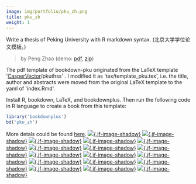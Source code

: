 ```yaml
---
image: img/portfolio/pku_zh.png
title: pku_zh
weight: 1
---
```


Write a thesis of Peking University with R markdown syntax. (北京大学学位论文模板。)

> by Peng Zhao (demo: [pdf](https://github.com/pzhaonet/bookdownplus/raw/master/inst2/pku_zh/showcase/pku_zh.pdf), [zip](https://github.com/pzhaonet/bookdownplus/raw/master/inst/templates/pku_zh.zip))

<!--more-->


The pdf template of bookdown-pku originated from the LaTeX template '[CasperVector](https://github.com/CasperVector)/pkuthss' . I modified it as 'tex/template_pku.tex', i.e. the title, author and abstracts  were moved from the original LaTeX template to the yaml of 'index.Rmd'.

Install R, bookdown, LaTeX, and bookdownplus. Then run the following code in R language to create a book from this template:

```r
library('bookdownplus')
bd('pku_zh')
```

More detals could be found [here](https://github.com/pzhaonet/bookdownplus).
[![](https://github.com/pzhaonet/bookdownplus/raw/master/inst2/pku_zh/showcase/cover.png){.jf-image-shadow}](https://github.com/pzhaonet/bookdownplus/raw/master/inst2/pku_zh/showcase/cover.png)
[![](https://github.com/pzhaonet/bookdownplus/raw/master/inst2/pku_zh/showcase/pku_zh11.png){.jf-image-shadow}](https://github.com/pzhaonet/bookdownplus/raw/master/inst2/pku_zh/showcase/pku_zh11.png)
[![](https://github.com/pzhaonet/bookdownplus/raw/master/inst2/pku_zh/showcase/pku_zh13.png){.jf-image-shadow}](https://github.com/pzhaonet/bookdownplus/raw/master/inst2/pku_zh/showcase/pku_zh13.png)
[![](https://github.com/pzhaonet/bookdownplus/raw/master/inst2/pku_zh/showcase/pku_zh14.png){.jf-image-shadow}](https://github.com/pzhaonet/bookdownplus/raw/master/inst2/pku_zh/showcase/pku_zh14.png)
[![](https://github.com/pzhaonet/bookdownplus/raw/master/inst2/pku_zh/showcase/pku_zh15.png){.jf-image-shadow}](https://github.com/pzhaonet/bookdownplus/raw/master/inst2/pku_zh/showcase/pku_zh15.png)
[![](https://github.com/pzhaonet/bookdownplus/raw/master/inst2/pku_zh/showcase/pku_zh17.png){.jf-image-shadow}](https://github.com/pzhaonet/bookdownplus/raw/master/inst2/pku_zh/showcase/pku_zh17.png)
[![](https://github.com/pzhaonet/bookdownplus/raw/master/inst2/pku_zh/showcase/pku_zh18.png){.jf-image-shadow}](https://github.com/pzhaonet/bookdownplus/raw/master/inst2/pku_zh/showcase/pku_zh18.png)
[![](https://github.com/pzhaonet/bookdownplus/raw/master/inst2/pku_zh/showcase/pku_zh19.png){.jf-image-shadow}](https://github.com/pzhaonet/bookdownplus/raw/master/inst2/pku_zh/showcase/pku_zh19.png)
[![](https://github.com/pzhaonet/bookdownplus/raw/master/inst2/pku_zh/showcase/pku_zh21.png){.jf-image-shadow}](https://github.com/pzhaonet/bookdownplus/raw/master/inst2/pku_zh/showcase/pku_zh21.png)
[![](https://github.com/pzhaonet/bookdownplus/raw/master/inst2/pku_zh/showcase/pku_zh23.png){.jf-image-shadow}](https://github.com/pzhaonet/bookdownplus/raw/master/inst2/pku_zh/showcase/pku_zh23.png)
[![](https://github.com/pzhaonet/bookdownplus/raw/master/inst2/pku_zh/showcase/pku_zh25.png){.jf-image-shadow}](https://github.com/pzhaonet/bookdownplus/raw/master/inst2/pku_zh/showcase/pku_zh25.png)
[![](https://github.com/pzhaonet/bookdownplus/raw/master/inst2/pku_zh/showcase/pku_zh27.png){.jf-image-shadow}](https://github.com/pzhaonet/bookdownplus/raw/master/inst2/pku_zh/showcase/pku_zh27.png)
[![](https://github.com/pzhaonet/bookdownplus/raw/master/inst2/pku_zh/showcase/pku_zh29.png){.jf-image-shadow}](https://github.com/pzhaonet/bookdownplus/raw/master/inst2/pku_zh/showcase/pku_zh29.png)
[![](https://github.com/pzhaonet/bookdownplus/raw/master/inst2/pku_zh/showcase/pku_zh3.png){.jf-image-shadow}](https://github.com/pzhaonet/bookdownplus/raw/master/inst2/pku_zh/showcase/pku_zh3.png)
[![](https://github.com/pzhaonet/bookdownplus/raw/master/inst2/pku_zh/showcase/pku_zh5.png){.jf-image-shadow}](https://github.com/pzhaonet/bookdownplus/raw/master/inst2/pku_zh/showcase/pku_zh5.png)
[![](https://github.com/pzhaonet/bookdownplus/raw/master/inst2/pku_zh/showcase/pku_zh7.png){.jf-image-shadow}](https://github.com/pzhaonet/bookdownplus/raw/master/inst2/pku_zh/showcase/pku_zh7.png)
[![](https://github.com/pzhaonet/bookdownplus/raw/master/inst2/pku_zh/showcase/pku_zh9.png){.jf-image-shadow}](https://github.com/pzhaonet/bookdownplus/raw/master/inst2/pku_zh/showcase/pku_zh9.png)

